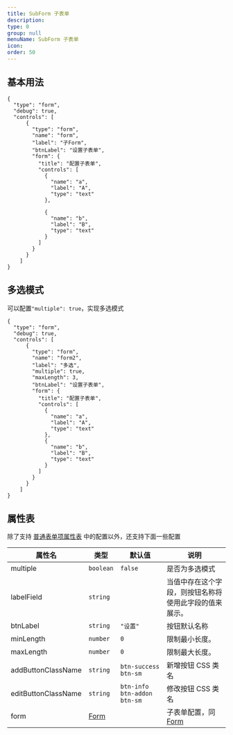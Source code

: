 ```yaml
---
title: SubForm 子表单
description:
type: 0
group: null
menuName: SubForm 子表单
icon:
order: 50
---
```


## 基本用法

```schema:height="400" scope="body"
{
  "type": "form",
  "debug": true,
  "controls": [
      {
        "type": "form",
        "name": "form",
        "label": "子Form",
        "btnLabel": "设置子表单",
        "form": {
          "title": "配置子表单",
          "controls": [
            {
              "name": "a",
              "label": "A",
              "type": "text"
            },

            {
              "name": "b",
              "label": "B",
              "type": "text"
            }
          ]
        }
      }
    ]
}
```

## 多选模式

可以配置`"multiple": true`，实现多选模式

```schema:height="500" scope="body"
{
  "type": "form",
  "debug": true,
  "controls": [
      {
        "type": "form",
        "name": "form2",
        "label": "多选",
        "multiple": true,
        "maxLength": 3,
        "btnLabel": "设置子表单",
        "form": {
          "title": "配置子表单",
          "controls": [
            {
              "name": "a",
              "label": "A",
              "type": "text"
            },
            {
              "name": "b",
              "label": "B",
              "type": "text"
            }
          ]
        }
      }
    ]
}
```

## 属性表

除了支持 [普通表单项属性表](./formitem#%E5%B1%9E%E6%80%A7%E8%A1%A8) 中的配置以外，还支持下面一些配置

| 属性名              | 类型            | 默认值                      | 说明                                                   |
| ------------------- | --------------- | --------------------------- | ------------------------------------------------------ |
| multiple            | `boolean`       | `false`                     | 是否为多选模式                                         |
| labelField          | `string`        |                             | 当值中存在这个字段，则按钮名称将使用此字段的值来展示。 |
| btnLabel            | `string`        | `"设置"`                    | 按钮默认名称                                           |
| minLength           | `number`        | `0`                         | 限制最小长度。                                         |
| maxLength           | `number`        | `0`                         | 限制最大长度。                                         |
| addButtonClassName  | `string`        | `btn-success btn-sm`        | 新增按钮 CSS 类名                                      |
| editButtonClassName | `string`        | `btn-info btn-addon btn-sm` | 修改按钮 CSS 类名                                      |
| form                | [Form](./index) |                             | 子表单配置，同 [Form](./index)                         |
